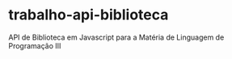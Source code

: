 # trabalho-api-biblioteca
API de Biblioteca em Javascript para a Matéria de Linguagem de Programação III
